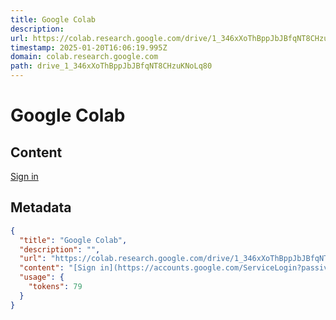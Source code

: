```yaml
---
title: Google Colab
description: 
url: https://colab.research.google.com/drive/1_346xXoThBppJbJBfqNT8CHzuKNoLq80?usp=sharing#scrollTo=ohTgEjcg-P_V
timestamp: 2025-01-20T16:06:19.995Z
domain: colab.research.google.com
path: drive_1_346xXoThBppJbJBfqNT8CHzuKNoLq80
---
```


# Google Colab



## Content

[Sign in](https://accounts.google.com/ServiceLogin?passive=true&continue=https%3A%2F%2Fcolab.research.google.com%2Fdrive%2F1_346xXoThBppJbJBfqNT8CHzuKNoLq80%3Fusp%3Dsharing&ec=GAZAqQM)

## Metadata

```json
{
  "title": "Google Colab",
  "description": "",
  "url": "https://colab.research.google.com/drive/1_346xXoThBppJbJBfqNT8CHzuKNoLq80?usp=sharing#scrollTo=ohTgEjcg-P_V",
  "content": "[Sign in](https://accounts.google.com/ServiceLogin?passive=true&continue=https%3A%2F%2Fcolab.research.google.com%2Fdrive%2F1_346xXoThBppJbJBfqNT8CHzuKNoLq80%3Fusp%3Dsharing&ec=GAZAqQM)",
  "usage": {
    "tokens": 79
  }
}
```
